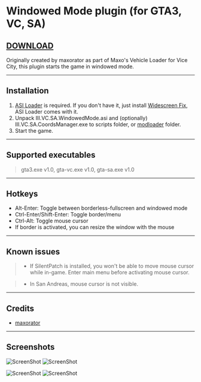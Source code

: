 # Windowed Mode plugin (for GTA3, VC, SA)
[DOWNLOAD](https://github.com/ThirteenAG/III.VC.SA.WindowedMode/releases/latest)
----
Originally created by maxorator as part of Maxo's Vehicle Loader for Vice City, this plugin starts the game in windowed mode.

----
## Installation
1. [ASI Loader](https://github.com/ThirteenAG/Ultimate-ASI-Loader/releases) is required. If you don't have it, just install [Widescreen Fix](https://thirteenag.github.io/wfp#gta), ASI Loader comes with it.
2. Unpack III.VC.SA.WindowedMode.asi and (optionally) III.VC.SA.CoordsManager.exe to scripts folder, or [modloader](https://github.com/thelink2012/modloader/releases) folder.
3. Start the game.

----
## Supported executables

>gta3.exe v1.0, gta-vc.exe v1.0, gta-sa.exe v1.0

----
## Hotkeys
* Alt-Enter: Toggle between borderless-fullscreen and windowed mode
* Ctrl-Enter/Shift-Enter: Toggle border/menu
* Ctrl-Alt: Toggle mouse cursor
* If border is activated, you can resize the window with the mouse

----
## Known issues

>* If SilentPatch is installed, you won't be able to move mouse cursor while in-game. Enter main menu before activating mouse cursor.

>* In San Andreas, mouse cursor is not visible.

----
## Credits
* [maxorator](http://gtaforums.com/topic/477801-maxos-vehicle-loader/)

----
## Screenshots
![ScreenShot](http://i.imgur.com/ApT8VH4m.jpg) ![ScreenShot](http://i.imgur.com/R3k5fPGm.jpg)

![ScreenShot](http://i.imgur.com/Q3GkXikm.jpg) ![ScreenShot](http://i.imgur.com/wHbbtM0m.jpg)
